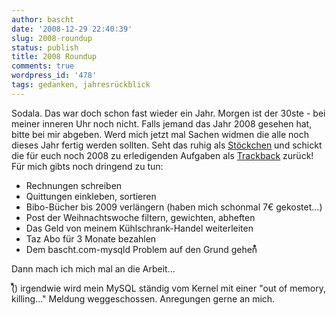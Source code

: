 ```yaml
---
author: bascht
date: '2008-12-29 22:40:39'
slug: 2008-roundup
status: publish
title: 2008 Roundup
comments: true
wordpress_id: '478'
tags: gedanken, jahresrückblick
---
```


Sodala. Das war doch schon fast wieder ein Jahr. Morgen ist der
30ste - bei meiner inneren Uhr noch nicht. Falls jemand das Jahr
2008 gesehen hat, bitte bei mir abgeben. Werd mich jetzt mal Sachen
widmen die alle noch dieses Jahr fertig werden sollten.
Seht das ruhig als
[Stöckchen](http://de.wikipedia.org/wiki/Stöckchen) und schickt die
für euch noch 2008 zu erledigenden Aufgaben als
[Trackback](http://www.bascht.com/2008/12/29/2008-roundup/trackback)
zurück! Für mich gibts noch dringend zu tun:

- Rechnungen schreiben
- Quittungen einkleben, sortieren
- Bibo-Bücher bis 2009 verlängern (haben mich schonmal 7€
  gekostet...)
- Post der Weihnachtswoche filtern, gewichten, abheften
- Das Geld von meinem Kühlschrank-Handel weiterleiten
- Taz Abo für 3 Monate bezahlen
- Dem bascht.com-mysqld Problem auf den Grund gehen⃰

Dann mach ich mich mal an die Arbeit...

 (⃰) irgendwie wird mein MySQL ständig vom Kernel mit einer "out of memory, killing..." 
Meldung weggeschossen. Anregungen gerne an mich.



